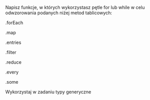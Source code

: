 Napisz funkcje, w których wykorzystasz pętle for lub while w celu odwzorowania podanych niżej metod tablicowych:

 .forEach

 .map

 .entries

 .filter

 .reduce

 .every

 .some

 Wykorzystaj w zadaniu typy generyczne
